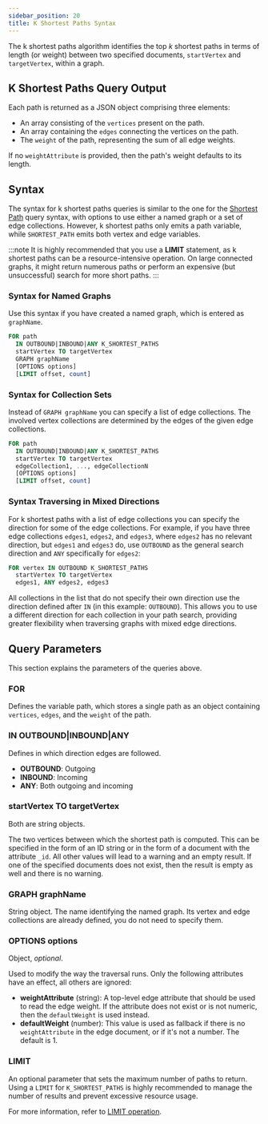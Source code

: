 ```yaml
---
sidebar_position: 20
title: K Shortest Paths Syntax
---
```


The k shortest paths algorithm identifies the top _k_ shortest paths in terms of length (or weight) between two specified documents, `startVertex` and `targetVertex`, within a graph.

## K Shortest Paths Query Output

Each path is returned as a JSON object comprising three elements:

- An array consisting of the `vertices` present on the path.
- An array containing the `edges` connecting the vertices on the path.
- The `weight` of the path, representing the sum of all edge weights.

If no `weightAttribute` is provided, then the path's weight defaults to its length.

## Syntax

The syntax for k shortest paths queries is similar to the one for the [Shortest Path](../shortest-path-queries/shortest-path-syntax) query syntax, with options to use either a named graph or a set of edge collections. However, k shortest paths only emits a path variable, while `SHORTEST_PATH` emits both vertex and edge variables.

:::note
It is highly recommended that you use a **LIMIT** statement, as k shortest paths can be a resource-intensive operation. On large connected graphs, it might return numerous paths or perform an expensive (but unsuccessful) search for more short paths.
:::

### Syntax for Named Graphs

Use this syntax if you have created a named graph, which is entered as `graphName`.

```sql
FOR path
  IN OUTBOUND|INBOUND|ANY K_SHORTEST_PATHS
  startVertex TO targetVertex
  GRAPH graphName
  [OPTIONS options]
  [LIMIT offset, count]
```

### Syntax for Collection Sets

Instead of `GRAPH graphName` you can specify a list of edge collections. The involved vertex collections are determined by the edges of the given edge collections.

```sql
FOR path
  IN OUTBOUND|INBOUND|ANY K_SHORTEST_PATHS
  startVertex TO targetVertex
  edgeCollection1, ..., edgeCollectionN
  [OPTIONS options]
  [LIMIT offset, count]
```

### Syntax Traversing in Mixed Directions

For k shortest paths with a list of edge collections you can specify the direction for some of the edge collections. For example, if you have three edge collections `edges1`, `edges2`, and `edges3`, where `edges2` has no relevant direction, but `edges1` and `edges3` do, use `OUTBOUND` as the general search direction and `ANY` specifically for `edges2`:

```sql
FOR vertex IN OUTBOUND K_SHORTEST_PATHS
  startVertex TO targetVertex
  edges1, ANY edges2, edges3
```

All collections in the list that do not specify their own direction use the direction defined after `IN` (in this example: `OUTBOUND`). This allows you to use a different direction for each collection in your path search, providing greater flexibility when traversing graphs with mixed edge directions.

## Query Parameters

This section explains the parameters of the queries above.

### FOR

Defines the variable path, which stores a single path as an object containing `vertices`, `edges`, and the `weight` of the path.

### IN OUTBOUND|INBOUND|ANY

Defines in which direction edges are followed.

- **OUTBOUND**: Outgoing
- **INBOUND**: Incoming
- **ANY**: Both outgoing and incoming

### startVertex TO targetVertex

Both are string objects.

The two vertices between which the shortest path is computed. This can be specified in the form of an ID string or in the form of a document with the attribute `_id`. All other values will lead to a warning and an empty result. If one of the specified documents does not exist, then the result is empty as well and there is no warning.

### GRAPH graphName

String object. The name identifying the named graph. Its vertex and edge collections are already defined, you do not need to specify them.

### OPTIONS options

Object, _optional_.

Used to modify the way the traversal runs. Only the following attributes have an effect, all others are ignored:

- **weightAttribute** (string): A top-level edge attribute that should be used to read the edge weight. If the attribute does not exist or is not numeric, then the `defaultWeight` is used instead.
- **defaultWeight** (number): This value is used as fallback if there is no `weightAttribute` in the edge document, or if it's not a number. The default is 1.

### LIMIT

An optional parameter that sets the maximum number of paths to return. Using a `LIMIT` for `K_SHORTEST_PATHS` is highly recommended to manage the number of results and prevent excessive resource usage.

For more information, refer to [LIMIT operation](../../../../compute/queryworkers/queries/c8ql/operations/limit).
